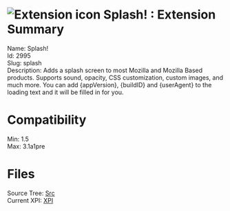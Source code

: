 # ![Extension icon](https://addons.thunderbird.net/user-media/addon_icons/2/2995-64.png?modified=1275582994) Splash! : Extension Summary

Name: Splash!  
Id: 2995  
Slug: splash  
Description: Adds a splash screen to most Mozilla and Mozilla Based products.  Supports sound, opacity, CSS customization, custom images, and much more.  You can add {appVersion}, {buildID} and {userAgent} to the loading text and it will be filled in for you.
  

# Compatibility
Min: 1.5  
Max: 3.1a1pre  

# Files

Source Tree: [Src](C:/Dev/Thunderbird/ThunderKdB/xall/xOther/2995-splash/src)  
Current XPI: [XPI](C:/Dev/Thunderbird/ThunderKdB/xall/xOther/2995-splash/xpi)  




